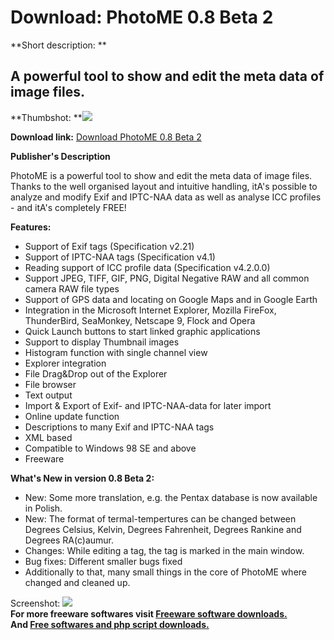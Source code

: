 # Download: PhotoME 0.8 Beta 2

**Short description: **

## A powerful tool to show and edit the meta data of image files.

  
**Thumbshot: **![](http://www.freewarefiles.com/screenshot/photome_md.gif)   
  
**Download link:** [Download PhotoME 0.8 Beta 2](http://freesoftwares.boysofts.com/PhotoME_program_41742.html)  
  

**Publisher's Description**  
  

PhotoME is a powerful tool to show and edit the meta data of image files.
Thanks to the well organised layout and intuitive handling, itA's possible to
analyze and modify Exif and IPTC-NAA data as well as analyse ICC profiles -
and itA's completely FREE!

**Features:**

  * Support of Exif tags (Specification v2.21) 
  * Support of IPTC-NAA tags (Specification v4.1) 
  * Reading support of ICC profile data (Specification v4.2.0.0) 
  * Support JPEG, TIFF, GIF, PNG, Digital Negative RAW and all common camera RAW file types 
  * Support of GPS data and locating on Google Maps and in Google Earth 
  * Integration in the Microsoft Internet Explorer, Mozilla FireFox, ThunderBird, SeaMonkey, Netscape 9, Flock and Opera 
  * Quick Launch buttons to start linked graphic applications 
  * Support to display Thumbnail images 
  * Histogram function with single channel view 
  * Explorer integration 
  * File Drag&Drop out of the Explorer 
  * File browser 
  * Text output 
  * Import & Export of Exif- and IPTC-NAA-data for later import 
  * Online update function 
  * Descriptions to many Exif and IPTC-NAA tags 
  * XML based 
  * Compatible to Windows 98 SE and above 
  * Freeware 

**What's New in version 0.8 Beta 2:**

  * New: Some more translation, e.g. the Pentax database is now available in Polish. 
  * New: The format of termal-tempertures can be changed between Degrees Celsius, Kelvin, Degrees Fahrenheit, Degrees Rankine and Degrees RA(c)aumur. 
  * Changes: While editing a tag, the tag is marked in the main window. 
  * Bug fixes: Different smaller bugs fixed 
  * Additionally to that, many small things in the core of PhotoME where changed and cleaned up. 

  
  
Screenshot: ![](http://www.freewarefiles.com/screenshot/photome.gif)  
**For more freeware softwares visit [Freeware software downloads.](http://freesoftwares.boysofts.com/)**   
**And [Free softwares and php script downloads.](http://www.boysofts.com/)**

